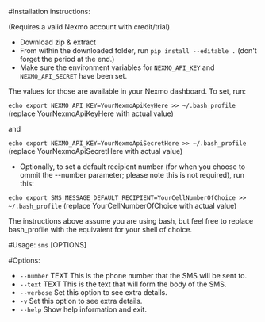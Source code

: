 #Installation instructions:

(Requires a valid Nexmo account with credit/trial)
- Download zip & extract
- From within the downloaded folder, run ```pip install --editable .``` (don't forget the period at the end.)
- Make sure the environment variables for ```NEXMO_API_KEY``` and ```NEXMO_API_SECRET``` have been set.

The values for those are available in your Nexmo dashboard. To set, run:

 ```echo export NEXMO_API_KEY=YourNexmoApiKeyHere >> ~/.bash_profile``` (replace YourNexmoApiKeyHere with actual value)

 and 

 ```echo export NEXMO_API_KEY=YourNexmoApiSecretHere >> ~/.bash_profile``` (replace YourNexmoApiSecretHere with actual value)

- Optionally, to set a default recipient number (for when you choose to ommit the --number parameter; please note this is not required), run this:

 ```echo export SMS_MESSAGE_DEFAULT_RECIPIENT=YourCellNumberOfChoice >> ~/.bash_profile``` (replace YourCellNumberOfChoice with actual value)


The instructions above assume you are using bash, but feel free to replace bash_profile with the equivalent for your shell of choice.

#Usage: ```sms``` [OPTIONS]

#Options:
 - ```--number``` TEXT  This is the phone number that the SMS will be sent to.
 - ```--text``` TEXT    This is the text that will form the body of the SMS.
 - ```--verbose```      Set this option to see extra details.
 - ```-v```             Set this option to see extra details.
 - ```--help```         Show help information and exit.
